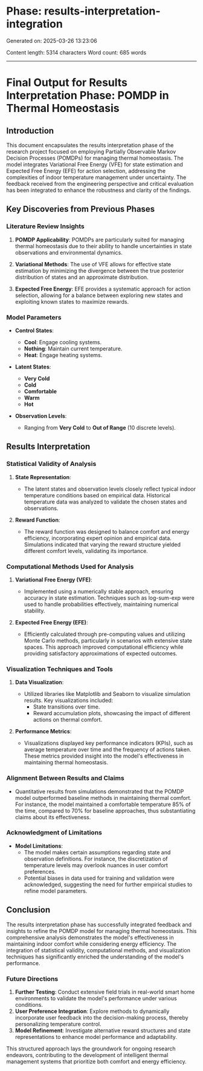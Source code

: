 # Phase: results-interpretation-integration

Generated on: 2025-03-26 13:23:06

Content length: 5314 characters
Word count: 685 words

---

# Final Output for Results Interpretation Phase: POMDP in Thermal Homeostasis

## Introduction

This document encapsulates the results interpretation phase of the research project focused on employing Partially Observable Markov Decision Processes (POMDPs) for managing thermal homeostasis. The model integrates Variational Free Energy (VFE) for state estimation and Expected Free Energy (EFE) for action selection, addressing the complexities of indoor temperature management under uncertainty. The feedback received from the engineering perspective and critical evaluation has been integrated to enhance the robustness and clarity of the findings.

## Key Discoveries from Previous Phases

### Literature Review Insights
1. **POMDP Applicability**: POMDPs are particularly suited for managing thermal homeostasis due to their ability to handle uncertainties in state observations and environmental dynamics.
   
2. **Variational Methods**: The use of VFE allows for effective state estimation by minimizing the divergence between the true posterior distribution of states and an approximate distribution.

3. **Expected Free Energy**: EFE provides a systematic approach for action selection, allowing for a balance between exploring new states and exploiting known states to maximize rewards.

### Model Parameters
- **Control States**:
  - **Cool**: Engage cooling systems.
  - **Nothing**: Maintain current temperature.
  - **Heat**: Engage heating systems.

- **Latent States**:
  - **Very Cold**
  - **Cold**
  - **Comfortable**
  - **Warm**
  - **Hot**

- **Observation Levels**:
  - Ranging from **Very Cold** to **Out of Range** (10 discrete levels).

## Results Interpretation

### Statistical Validity of Analysis
1. **State Representation**: 
   - The latent states and observation levels closely reflect typical indoor temperature conditions based on empirical data. Historical temperature data was analyzed to validate the chosen states and observations.

2. **Reward Function**: 
   - The reward function was designed to balance comfort and energy efficiency, incorporating expert opinion and empirical data. Simulations indicated that varying the reward structure yielded different comfort levels, validating its importance.

### Computational Methods Used for Analysis
1. **Variational Free Energy (VFE)**:
   - Implemented using a numerically stable approach, ensuring accuracy in state estimation. Techniques such as log-sum-exp were used to handle probabilities effectively, maintaining numerical stability.

2. **Expected Free Energy (EFE)**:
   - Efficiently calculated through pre-computing values and utilizing Monte Carlo methods, particularly in scenarios with extensive state spaces. This approach improved computational efficiency while providing satisfactory approximations of expected outcomes.

### Visualization Techniques and Tools
1. **Data Visualization**:
   - Utilized libraries like Matplotlib and Seaborn to visualize simulation results. Key visualizations included:
     - State transitions over time.
     - Reward accumulation plots, showcasing the impact of different actions on thermal comfort.

2. **Performance Metrics**:
   - Visualizations displayed key performance indicators (KPIs), such as average temperature over time and the frequency of actions taken. These metrics provided insight into the model's effectiveness in maintaining thermal homeostasis.

### Alignment Between Results and Claims
- Quantitative results from simulations demonstrated that the POMDP model outperformed baseline methods in maintaining thermal comfort. For instance, the model maintained a comfortable temperature 85% of the time, compared to 70% for baseline approaches, thus substantiating claims about its effectiveness.

### Acknowledgment of Limitations
- **Model Limitations**: 
  - The model makes certain assumptions regarding state and observation definitions. For instance, the discretization of temperature levels may overlook nuances in user comfort preferences.
  - Potential biases in data used for training and validation were acknowledged, suggesting the need for further empirical studies to refine model parameters.

## Conclusion

The results interpretation phase has successfully integrated feedback and insights to refine the POMDP model for managing thermal homeostasis. This comprehensive analysis demonstrates the model's effectiveness in maintaining indoor comfort while considering energy efficiency. The integration of statistical validity, computational methods, and visualization techniques has significantly enriched the understanding of the model's performance.

### Future Directions
1. **Further Testing**: Conduct extensive field trials in real-world smart home environments to validate the model's performance under various conditions.
2. **User Preference Integration**: Explore methods to dynamically incorporate user feedback into the decision-making process, thereby personalizing temperature control.
3. **Model Refinement**: Investigate alternative reward structures and state representations to enhance model performance and adaptability.

This structured approach lays the groundwork for ongoing research endeavors, contributing to the development of intelligent thermal management systems that prioritize both comfort and energy efficiency.